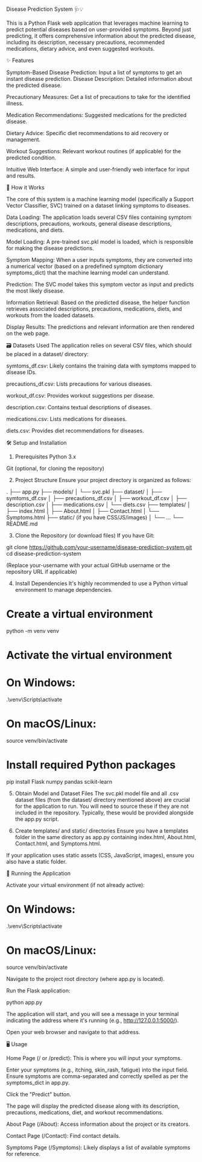 Disease Prediction System 🩺💡

This is a Python Flask web application that leverages machine learning to predict potential diseases based on user-provided symptoms. Beyond just predicting, it offers comprehensive information about the predicted disease, including its description, necessary precautions, recommended medications, dietary advice, and even suggested workouts.

✨ Features

Symptom-Based Disease Prediction: Input a list of symptoms to get an instant disease prediction.
Disease Description: Detailed information about the predicted disease.

Precautionary Measures: Get a list of precautions to take for the identified illness.

Medication Recommendations: Suggested medications for the predicted disease.

Dietary Advice: Specific diet recommendations to aid recovery or management.

Workout Suggestions: Relevant workout routines (if applicable) for the predicted condition.

Intuitive Web Interface: A simple and user-friendly web interface for input and results.

🚀 How it Works

The core of this system is a machine learning model (specifically a Support Vector Classifier, SVC) trained on a dataset linking symptoms to diseases.

Data Loading: The application loads several CSV files containing symptom descriptions, precautions, workouts, general disease descriptions, medications, and diets.

Model Loading: A pre-trained svc.pkl model is loaded, which is responsible for making the disease predictions.

Symptom Mapping: When a user inputs symptoms, they are converted into a numerical vector (based on a predefined symptom dictionary symptoms_dict) that the machine learning model can understand.

Prediction: The SVC model takes this symptom vector as input and predicts the most likely disease.

Information Retrieval: Based on the predicted disease, the helper function retrieves associated descriptions, precautions, medications, diets, and workouts from the loaded datasets.

Display Results: The predictions and relevant information are then rendered on the web page.

🗃️ Datasets Used
The application relies on several CSV files, which should be placed in a dataset/ directory:

symtoms_df.csv: Likely contains the training data with symptoms mapped to disease IDs.

precautions_df.csv: Lists precautions for various diseases.

workout_df.csv: Provides workout suggestions per disease.

description.csv: Contains textual descriptions of diseases.

medications.csv: Lists medications for diseases.

diets.csv: Provides diet recommendations for diseases.

🛠️ Setup and Installation

1. Prerequisites
Python 3.x

Git (optional, for cloning the repository)

2. Project Structure
Ensure your project directory is organized as follows:

.
├── app.py
├── models/
│   └── svc.pkl
├── dataset/
│   ├── symtoms_df.csv
│   ├── precautions_df.csv
│   ├── workout_df.csv
│   ├── description.csv
│   ├── medications.csv
│   └── diets.csv
├── templates/
│   ├── index.html
│   ├── About.html
│   ├── Contact.html
│   └── Symptoms.html
├── static/ (if you have CSS/JS/images)
│   └── ...
└── README.md

3. Clone the Repository (or download files)
If you have Git:

git clone https://github.com/your-username/disease-prediction-system.git
cd disease-prediction-system

(Replace your-username with your actual GitHub username or the repository URL if applicable)

4. Install Dependencies
It's highly recommended to use a Python virtual environment to manage dependencies.

# Create a virtual environment
python -m venv venv

# Activate the virtual environment
# On Windows:
.\venv\Scripts\activate
# On macOS/Linux:
source venv/bin/activate

# Install required Python packages
pip install Flask numpy pandas scikit-learn

5. Obtain Model and Dataset Files
The svc.pkl model file and all .csv dataset files (from the dataset/ directory mentioned above) are crucial for the application to run. You will need to source these if they are not included in the repository. Typically, these would be provided alongside the app.py script.

6. Create templates/ and static/ directories
Ensure you have a templates folder in the same directory as app.py containing index.html, About.html, Contact.html, and Symptoms.html.

If your application uses static assets (CSS, JavaScript, images), ensure you also have a static folder.

🚀 Running the Application

Activate your virtual environment (if not already active):

# On Windows:
.\venv\Scripts\activate
# On macOS/Linux:
source venv/bin/activate

Navigate to the project root directory (where app.py is located).

Run the Flask application:

python app.py

The application will start, and you will see a message in your terminal indicating the address where it's running (e.g., http://127.0.0.1:5000/).

Open your web browser and navigate to that address.

🖥️ Usage

Home Page (/ or /predict): This is where you will input your symptoms.

Enter your symptoms (e.g., itching, skin_rash, fatigue) into the input field. Ensure symptoms are comma-separated and correctly spelled as per the symptoms_dict in app.py.

Click the "Predict" button.

The page will display the predicted disease along with its description, precautions, medications, diet, and workout recommendations.

About Page (/About): Access information about the project or its creators.

Contact Page (/Contact): Find contact details.

Symptoms Page (/Symptoms): Likely displays a list of available symptoms for reference.

